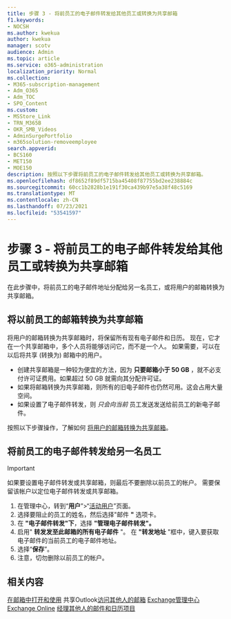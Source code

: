 ```yaml
---
title: 步骤 3 - 将前员工的电子邮件转发给其他员工或转换为共享邮箱
f1.keywords:
- NOCSH
ms.author: kwekua
author: kwekua
manager: scotv
audience: Admin
ms.topic: article
ms.service: o365-administration
localization_priority: Normal
ms.collection:
- M365-subscription-management
- Adm_O365
- Adm_TOC
- SPO_Content
ms.custom:
- MSStore_Link
- TRN_M365B
- OKR_SMB_Videos
- AdminSurgePortfolio
- m365solution-removeemployee
search.appverid:
- BCS160
- MET150
- MOE150
description: 按照以下步骤将前员工的电子邮件转发给其他员工或转换为共享邮箱。
ms.openlocfilehash: df8652f89df5715ba45408f87755bd2ee238884c
ms.sourcegitcommit: 60cc1b2828b1e191f30ca439b97e5a38f48c5169
ms.translationtype: MT
ms.contentlocale: zh-CN
ms.lasthandoff: 07/23/2021
ms.locfileid: "53541597"
---
```

# <a name="step-3---forward-a-former-employees-email-to-another-employee-or-convert-to-a-shared-mailbox"></a>步骤 3 - 将前员工的电子邮件转发给其他员工或转换为共享邮箱

在此步骤中，将前员工的电子邮件地址分配给另一名员工，或将用户的邮箱转换为共享邮箱。

## <a name="convert-former-employees-mailbox-to-a-shared-mailbox"></a>将以前员工的邮箱转换为共享邮箱

将用户的邮箱转换为共享邮箱时，将保留所有现有电子邮件和日历。 现在，它才在一个共享邮箱中，多个人员将能够访问它，而不是一个人。 如果需要，可以在以后将共享 (转换为) 邮箱中的用户。

- 创建共享邮箱是一种较为便宜的方法，因为 **只要邮箱小于 50 GB** ，就不必支付许可证费用。如果超过 50 GB 就需向其分配许可证。
- 如果将邮箱转换为共享邮箱，则所有的旧电子邮件也仍然可用。这会占用大量空间。
- 如果设置了电子邮件转发，则 *只会向当前* 员工发送发送给前员工的新电子邮件。

按照以下步骤操作，了解如何 [将用户的邮箱转换为共享邮箱](../email/convert-user-mailbox-to-shared-mailbox.md)。

## <a name="forward-a-former-employees-email-to-another-employee"></a>将前员工的电子邮件转发给另一名员工

 > [!IMPORTANT]
 > 如果要设置电子邮件转发或共享邮箱，则最后不要删除以前员工的帐户。 需要保留该帐户以定位电子邮件转发或共享邮箱。

1. 在管理中心，转到“**用户**”\>“<a href="https://go.microsoft.com/fwlink/p/?linkid=834822" target="_blank">活动用户</a>”页面。
2. 选择要阻止的员工的姓名，然后选择"邮件 **"** 选项卡。
3. 在 **"电子邮件转发"下**，选择 **"管理电子邮件转发"。**
4. 启用" **转发发至此邮箱的所有电子邮件** "。 在 **"转发地址** "框中，键入要获取电子邮件的当前员工的电子邮件地址。
5. 选择“**保存**”。
6. 注意，切勿删除以前员工的帐户。

## <a name="related-content"></a>相关内容

[在邮箱中打开和使用](https://support.microsoft.com/office/open-and-use-a-shared-mailbox-in-outlook-d94a8e9e-21f1-4240-808b-de9c9c088afd) 
 共享Outlook[访问其他人的邮箱](https://support.microsoft.com/office/access-another-person-s-mailbox-a909ad30-e413-40b5-a487-0ea70b763081) 
[Exchange管理中心Exchange Online](/exchange/exchange-admin-center) 
[经理其他人的邮件和日历项目](https://support.microsoft.com/office/manage-another-person-s-mail-and-calendar-items-afb79d6b-2967-43b9-a944-a6b953190af5)